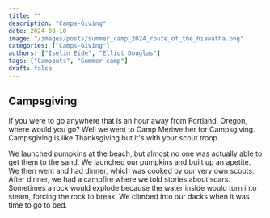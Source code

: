 ```yaml
---
title: ""
description: "Camps-Giving"
date: 2024-08-10
image: "/images/posts/summer_camp_2024_route_of_the_hiawatha.png"
categories: ["Camps-Giving"]
authors: ["Iselin Eide", "Elliot Douglas"]
tags: ["Campouts", "Summer camp"]
draft: false
---
```


## Campsgiving

If you were to go anywhere that is an hour away from Portland, Oregon, where would you go? Well we went to Camp Meriwether for Campsgiving. Campsgiving is like Thanksgiving but it's with your scout troop.

We launched pumpkins at the beach, but almost no one was actually able to get them to the sand. We launched our pumpkins and built up an apetite. We then went and had dinner, which was cooked by our very own scouts. After dinner, we had a campfire where we told stories about scars. Sometimes a rock would explode because the water inside would turn into steam, forcing the rock to break. We climbed into our dacks when it was time to go to bed.